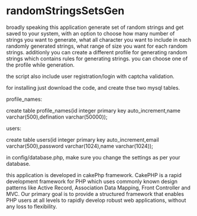randomStringsSetsGen
====================
broadly speaking this application generate set of random strings and get saved to your system, with an option to choose how many number of strings you want to generate, what all character you want to include in each randomly generated strings, what range of size you want for each random strings.
additionly you can create a different profile for generating random strings which contains rules for generating strings. you can choose one of the profile while generation.

the script also include user registration/login with captcha validation.

for installing just download the code, and create thse two mysql tables.

profile_names:

create table profile_names(id integer primary key auto_increment,name varchar(500),defination varchar(50000));

users:

create table users(id integer primary key auto_increment,email varchar(500),password varchar(1024),name varchar(1024));

in config/database.php, make sure you change the settings as per your database.


this application is developed in cakePhp framework.
CakePHP is a rapid development framework for PHP which uses commonly known design patterns like Active Record, Association Data Mapping, Front Controller and MVC. Our primary goal is to provide a structured framework that enables PHP users at all levels to rapidly develop robust web applications, without any loss to flexibility.
